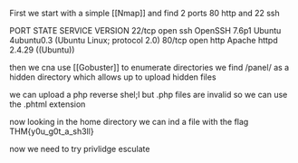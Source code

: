 First we start with a simple [[Nmap]] and find 2 ports 80 http and 22 ssh

PORT   STATE SERVICE VERSION
22/tcp open  ssh     OpenSSH 7.6p1 Ubuntu 4ubuntu0.3 (Ubuntu Linux; protocol 2.0)
80/tcp open  http    Apache httpd 2.4.29 ((Ubuntu))

then we cna use [[Gobuster]] to enumerate directories
we find /panel/ as a hidden directory which allows up to upload hidden files

we can upload a php reverse shel;l but .php files are invalid so we can use the .phtml extension 

now looking in the home directory we can ind a file with the flag THM{y0u_g0t_a_sh3ll}

now we need to try privlidge esculate

